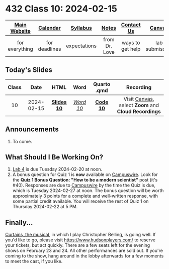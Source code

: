 # 432 Class 10: 2024-02-15

[Main Website](https://thomaselove.github.io/432-2024/) | [Calendar](https://thomaselove.github.io/432-2024/calendar.html) | [Syllabus](https://thomaselove.github.io/432-syllabus-2024/) | [Notes](https://thomaselove.github.io/432-notes/) | [Contact Us](https://thomaselove.github.io/432-2024/contact.html) | [Canvas](https://canvas.case.edu) | [Data and Code](https://github.com/THOMASELOVE/432-data) | [Sources](https://github.com/THOMASELOVE/432-classes-2024/tree/main/sources)
:-----------: | :--------------: | :----------: | :---------: | :-------------: | :-----------: | :------------: |:------:
for everything | for deadlines | expectations | from Dr. Love | ways to get help | lab submission | for downloads | to read

## Today's Slides

Class | Date | HTML | Word | Quarto .qmd | Recording
:---: | :--------: | :------: | :------: | :------: | :-------------:
10 | 2024-02-15 | **[Slides 10](https://thomaselove.github.io/432-slides-2024/slides10.html)** | *[Word 10](https://thomaselove.github.io/432-slides-2024/slides10w.docx)* | **[Code 10](https://github.com/THOMASELOVE/432-slides-2024/blob/main/slides10.qmd)** | Visit [Canvas](https://canvas.case.edu/), select **Zoom** and **Cloud Recordings**

## Announcements

1. To come.

## What Should I Be Working On?

1. [Lab 4](https://thomaselove.github.io/432-2024/lab4.html) is due Tuesday 2024-02-20 at noon.
2. A bonus question for Quiz 1 is **now** available on [Campuswire](https://campuswire.com/). Look for the **Quiz 1 Bonus Question: "How to be a modern scientist"** post (it's #40). Responses are due to [Campuswire](https://campuswire.com/) by the time the Quiz is due, which is Tuesday 2024-02-27 at noon. The bonus question will be worth approximately 3 points for a complete and well-written response, with some partial credit available. You will receive the rest of Quiz 1 on Thursday 2024-02-22 at 5 PM.
 
## Finally...

[Curtains, the musical](https://www.hudsonplayers.com/now-playing), in which I play Christopher Belling, is going well. If you'd like to go, please visit <https://www.hudsonplayers.com/> to reserve your tickets, but act quickly. There are a few seats left for the evening shows on February 23 and 24. All other performances are sold out. If you're coming to the show, hang around in the lobby afterwards for a few moments to meet the cast, if you like.


